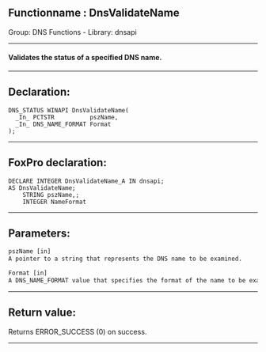 <link rel="stylesheet" type="text/css" href="../../css/win32api.css">  
<link rel="stylesheet" href="https://cdnjs.cloudflare.com/ajax/libs/font-awesome/4.7.0/css/font-awesome.min.css">

## Functionname : DnsValidateName
Group: DNS Functions - Library: dnsapi    
***  


#### Validates the status of a specified DNS name.
***  


## Declaration:
```foxpro  
DNS_STATUS WINAPI DnsValidateName(
  _In_ PCTSTR          pszName,
  _In_ DNS_NAME_FORMAT Format
);  
```  
***  


## FoxPro declaration:
```foxpro  
DECLARE INTEGER DnsValidateName_A IN dnsapi;
AS DnsValidateName;
	STRING pszName,;
	INTEGER NameFormat  
```  
***  


## Parameters:
```txt  
pszName [in]
A pointer to a string that represents the DNS name to be examined.

Format [in]
A DNS_NAME_FORMAT value that specifies the format of the name to be examined.  
```  
***  


## Return value:
Returns ERROR_SUCCESS (0) on success.  
***  

